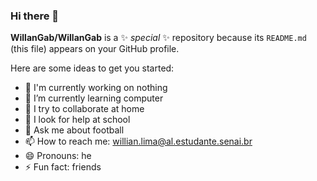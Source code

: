 ### Hi there 👋


**WillanGab/WillanGab** is a ✨ _special_ ✨ repository because its `README.md` (this file) appears on your GitHub profile.

Here are some ideas to get you started:

- 🔭 I'm currently working on nothing
- 🌱 I’m currently learning computer
- 👯 I try to collaborate at home
- 🤔 I look for help at school
- 💬 Ask me about football
- 📫 How to reach me: willian.lima@al.estudante.senai.br
- 😄 Pronouns: he
- ⚡ Fun fact: friends

